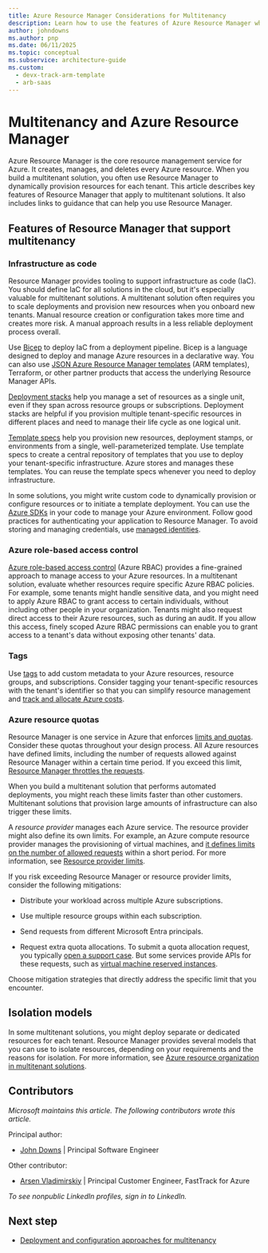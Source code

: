 ```yaml
---
title: Azure Resource Manager Considerations for Multitenancy
description: Learn how to use the features of Azure Resource Manager when you work with multitenant systems, and get links to guidance and examples.
author: johndowns
ms.author: pnp
ms.date: 06/11/2025
ms.topic: conceptual
ms.subservice: architecture-guide
ms.custom:
  - devx-track-arm-template
  - arb-saas
---
```


# Multitenancy and Azure Resource Manager

Azure Resource Manager is the core resource management service for Azure. It creates, manages, and deletes every Azure resource. When you build a multitenant solution, you often use Resource Manager to dynamically provision resources for each tenant. This article describes key features of Resource Manager that apply to multitenant solutions. It also includes links to guidance that can help you use Resource Manager.

## Features of Resource Manager that support multitenancy

### Infrastructure as code

Resource Manager provides tooling to support infrastructure as code (IaC). You should define IaC for all solutions in the cloud, but it's especially valuable for multitenant solutions. A multitenant solution often requires you to scale deployments and provision new resources when you onboard new tenants. Manual resource creation or configuration takes more time and creates more risk. A manual approach results in a less reliable deployment process overall.

Use [Bicep](/azure/azure-resource-manager/bicep) to deploy IaC from a deployment pipeline. Bicep is a language designed to deploy and manage Azure resources in a declarative way. You can also use [JSON Azure Resource Manager templates](/azure/azure-resource-manager/templates) (ARM templates), Terraform, or other partner products that access the underlying Resource Manager APIs.

[Deployment stacks](/azure/azure-resource-manager/bicep/deployment-stacks) help you manage a set of resources as a single unit, even if they span across resource groups or subscriptions. Deployment stacks are helpful if you provision multiple tenant-specific resources in different places and need to manage their life cycle as one logical unit.

[Template specs](/azure/azure-resource-manager/templates/template-specs) help you provision new resources, deployment stamps, or environments from a single, well-parameterized template. Use template specs to create a central repository of templates that you use to deploy your tenant-specific infrastructure. Azure stores and manages these templates. You can reuse the template specs whenever you need to deploy infrastructure.

In some solutions, you might write custom code to dynamically provision or configure resources or to initiate a template deployment. You can use the [Azure SDKs](https://azure.microsoft.com/downloads) in your code to manage your Azure environment. Follow good practices for authenticating your application to Resource Manager. To avoid storing and managing credentials, use [managed identities](/entra/identity/managed-identities-azure-resources/).

### Azure role-based access control

[Azure role-based access control](/azure/role-based-access-control) (Azure RBAC) provides a fine-grained approach to manage access to your Azure resources. In a multitenant solution, evaluate whether resources require specific Azure RBAC policies. For example, some tenants might handle sensitive data, and you might need to apply Azure RBAC to grant access to certain individuals, without including other people in your organization. Tenants might also request direct access to their Azure resources, such as during an audit. If you allow this access, finely scoped Azure RBAC permissions can enable you to grant access to a tenant's data without exposing other tenants' data.

### Tags

Use [tags](/azure/azure-resource-manager/management/tag-resources) to add custom metadata to your Azure resources, resource groups, and subscriptions. Consider tagging your tenant-specific resources with the tenant's identifier so that you can simplify resource management and [track and allocate Azure costs](../approaches/cost-management-allocation.yml).

### Azure resource quotas

Resource Manager is one service in Azure that enforces [limits and quotas](/azure/azure-resource-manager/management/azure-subscription-service-limits). Consider these quotas throughout your design process. All Azure resources have defined limits, including the number of requests allowed against Resource Manager within a certain time period. If you exceed this limit, [Resource Manager throttles the requests](/azure/azure-resource-manager/management/request-limits-and-throttling).

When you build a multitenant solution that performs automated deployments, you might reach these limits faster than other customers. Multitenant solutions that provision large amounts of infrastructure can also trigger these limits.

A *resource provider* manages each Azure service. The resource provider might also define its own limits. For example, an Azure compute resource provider manages the provisioning of virtual machines, and [it defines limits on the number of allowed requests](/troubleshoot/azure/virtual-machines/troubleshooting-throttling-errors) within a short period. For more information, see [Resource provider limits](/azure/azure-resource-manager/management/request-limits-and-throttling#resource-provider-limits).

If you risk exceeding Resource Manager or resource provider limits, consider the following mitigations:

- Distribute your workload across multiple Azure subscriptions.

- Use multiple resource groups within each subscription.
- Send requests from different Microsoft Entra principals.
- Request extra quota allocations. To submit a quota allocation request, you typically [open a support case](/azure/azure-resource-manager/management/azure-subscription-service-limits#managing-limits). But some services provide APIs for these requests, such as [virtual machine reserved instances](/rest/api/reserved-vm-instances/quotaapi).

Choose mitigation strategies that directly address the specific limit that you encounter.

## Isolation models

In some multitenant solutions, you might deploy separate or dedicated resources for each tenant. Resource Manager provides several models that you can use to isolate resources, depending on your requirements and the reasons for isolation. For more information, see [Azure resource organization in multitenant solutions](../approaches/resource-organization.yml).

## Contributors

*Microsoft maintains this article. The following contributors wrote this article.*


Principal author:

* [John Downs](https://linkedin.com/in/john-downs) | Principal Software Engineer

Other contributor:

* [Arsen Vladimirskiy](https://linkedin.com/in/arsenv) | Principal Customer Engineer, FastTrack for Azure

*To see nonpublic LinkedIn profiles, sign in to LinkedIn.*

## Next step

- [Deployment and configuration approaches for multitenancy](../approaches/deployment-configuration.yml)
